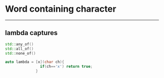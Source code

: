 # Word containing character

---

## lambda captures 

```c++
std::any_of()
std::all_of()
std::none_of()

auto lambda = [x](char ch){
                if(ch=='x') return true;
              }
```

